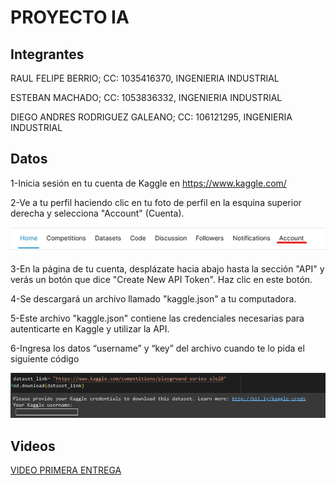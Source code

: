 # PROYECTO IA

## Integrantes

RAUL FELIPE BERRIO; CC: 1035416370, INGENIERIA INDUSTRIAL

ESTEBAN MACHADO; CC: 1053836332, INGENIERIA INDUSTRIAL

DIEGO ANDRES RODRIGUEZ GALEANO; CC: 106121295, INGENIERIA INDUSTRIAL


## Datos

1-Inicia sesión en tu cuenta de Kaggle en https://www.kaggle.com/

2-Ve a tu perfil haciendo clic en tu foto de perfil en la esquina superior derecha y selecciona "Account" (Cuenta).

![Image text](https://github.com/Goura07/PROYECTO-IA/blob/main/Imagen%201.png)

3-En la página de tu cuenta, desplázate hacia abajo hasta la sección "API" y verás un botón que dice "Create New API Token". Haz clic en este botón.

4-Se descargará un archivo llamado "kaggle.json" a tu computadora.

5-Este archivo "kaggle.json" contiene las credenciales necesarias para autenticarte en Kaggle y utilizar la API.

6-Ingresa los datos “username” y “key” del archivo cuando te lo pida el siguiente código

![Image text](https://github.com/Goura07/PROYECTO-IA/blob/main/Imagen%202.png)

## Videos

[VIDEO PRIMERA ENTREGA](https://www.youtube.com/watch?v=skcQYpVwnt8 "VIDEO 1")
